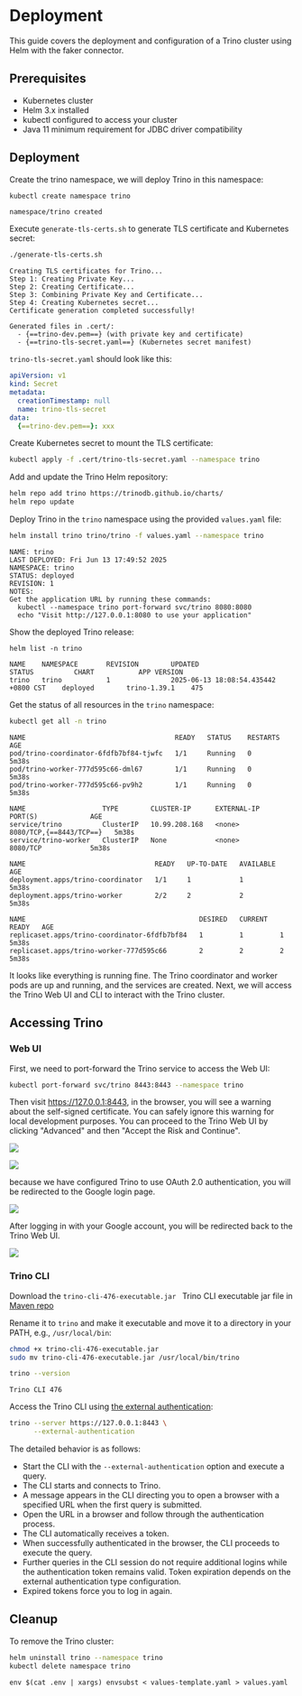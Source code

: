 # Deployment

This guide covers the deployment and configuration of a Trino cluster using Helm with the faker connector.

## Prerequisites

- Kubernetes cluster
- Helm 3.x installed
- kubectl configured to access your cluster
- Java 11 minimum requirement for JDBC driver compatibility


## Deployment

Create the trino namespace, we will deploy Trino in this namespace:

```bash
kubectl create namespace trino
```

```
namespace/trino created
```

Execute `generate-tls-certs.sh` to generate TLS certificate and Kubernetes secret:

```bash
./generate-tls-certs.sh
```

```
Creating TLS certificates for Trino...
Step 1: Creating Private Key...
Step 2: Creating Certificate...
Step 3: Combining Private Key and Certificate...
Step 4: Creating Kubernetes secret...
Certificate generation completed successfully!

Generated files in .cert/:
  - {==trino-dev.pem==} (with private key and certificate)
  - {==trino-tls-secret.yaml==} (Kubernetes secret manifest)
```

`trino-tls-secret.yaml` should look like this:

```yaml title="trino-tls-secret.yaml"
apiVersion: v1
kind: Secret
metadata:
  creationTimestamp: null
  name: trino-tls-secret
data:
  {==trino-dev.pem==}: xxx
```

Create Kubernetes secret to mount the TLS certificate:

```bash
kubectl apply -f .cert/trino-tls-secret.yaml --namespace trino
```

Add and update the Trino Helm repository:

```bash
helm repo add trino https://trinodb.github.io/charts/
helm repo update
```

Deploy Trino in the `trino` namespace using the provided `values.yaml` file:

```bash
helm install trino trino/trino -f values.yaml --namespace trino
```

```
NAME: trino
LAST DEPLOYED: Fri Jun 13 17:49:52 2025
NAMESPACE: trino
STATUS: deployed
REVISION: 1
NOTES:
Get the application URL by running these commands:
  kubectl --namespace trino port-forward svc/trino 8080:8080
  echo "Visit http://127.0.0.1:8080 to use your application"
```

Show the deployed Trino release:

```
helm list -n trino
```

```
NAME    NAMESPACE       REVISION        UPDATED                                 STATUS          CHART           APP VERSION
trino   trino           1               2025-06-13 18:08:54.435442 +0800 CST    deployed        trino-1.39.1    475    
```

Get the status of all resources in the `trino` namespace:

```bash
kubectl get all -n trino
```

```
NAME                                     READY   STATUS    RESTARTS   AGE
pod/trino-coordinator-6fdfb7bf84-tjwfc   1/1     Running   0          5m38s
pod/trino-worker-777d595c66-dml67        1/1     Running   0          5m38s
pod/trino-worker-777d595c66-pv9h2        1/1     Running   0          5m38s

NAME                   TYPE        CLUSTER-IP      EXTERNAL-IP   PORT(S)             AGE
service/trino          ClusterIP   10.99.208.168   <none>        8080/TCP,{==8443/TCP==}   5m38s
service/trino-worker   ClusterIP   None            <none>        8080/TCP            5m38s

NAME                                READY   UP-TO-DATE   AVAILABLE   AGE
deployment.apps/trino-coordinator   1/1     1            1           5m38s
deployment.apps/trino-worker        2/2     2            2           5m38s

NAME                                           DESIRED   CURRENT   READY   AGE
replicaset.apps/trino-coordinator-6fdfb7bf84   1         1         1       5m38s
replicaset.apps/trino-worker-777d595c66        2         2         2       5m38s
```

It looks like everything is running fine. The Trino coordinator and worker pods are up and running, and the services are created. Next, we will access the Trino Web UI and CLI to interact with the Trino cluster.

## Accessing Trino

### Web UI

First, we need to port-forward the Trino service to access the Web UI:

```bash
kubectl port-forward svc/trino 8443:8443 --namespace trino
```

Then visit https://127.0.0.1:8443, in the browser, you will see a warning about the self-signed certificate. You can safely ignore this warning for local development purposes.
You can proceed to the Trino Web UI by clicking "Advanced" and then "Accept the Risk and Continue".

![](./static/browser-cert.png)

![](./static/browser-continue.png)

because we have configured Trino to use OAuth 2.0 authentication, you will be redirected to the Google login page.

![](./static/google-login-page.png)

After logging in with your Google account, you will be redirected back to the Trino Web UI.

![](./static/trino-web-ui.png)

### Trino CLI

Download the `trino-cli-476-executable.jar ` Trino CLI executable jar file in [Maven repo](https://repo1.maven.org/maven2/io/trino/trino-cli/)

Rename it to `trino` and make it executable and move it to a directory in your PATH, e.g., `/usr/local/bin`:

```bash
chmod +x trino-cli-476-executable.jar
sudo mv trino-cli-476-executable.jar /usr/local/bin/trino
```

```bash
trino --version
```

```
Trino CLI 476
```

Access the Trino CLI using [the external authentication](https://trino.io/docs/current/client/cli.html#external-authentication-sso):

```bash
trino --server https://127.0.0.1:8443 \
      --external-authentication
```

The detailed behavior is as follows:

- Start the CLI with the `--external-authentication` option and execute a query.
- The CLI starts and connects to Trino.
- A message appears in the CLI directing you to open a browser with a specified URL when the first query is submitted.
- Open the URL in a browser and follow through the authentication process.
- The CLI automatically receives a token.
- When successfully authenticated in the browser, the CLI proceeds to execute the query.
- Further queries in the CLI session do not require additional logins while the authentication token remains valid. Token expiration depends on the external authentication type configuration.
- Expired tokens force you to log in again.


## Cleanup

To remove the Trino cluster:

```bash
helm uninstall trino --namespace trino
kubectl delete namespace trino
```



```
env $(cat .env | xargs) envsubst < values-template.yaml > values.yaml
```